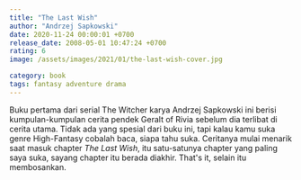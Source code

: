 ```yaml
---
title: "The Last Wish"
author: "Andrzej Sapkowski"
date: 2020-11-24 00:00:01 +0700
release_date: 2008-05-01 10:47:24 +0700
rating: 6
image: /assets/images/2021/01/the-last-wish-cover.jpg

category: book
tags: fantasy adventure drama
---
```

Buku pertama dari serial The Witcher karya Andrzej Sapkowski ini berisi kumpulan-kumpulan cerita pendek Geralt of Rivia sebelum dia terlibat di cerita utama. Tidak ada yang spesial dari buku ini, tapi kalau kamu suka genre High-Fantasy cobalah baca, siapa tahu suka. Ceritanya mulai menarik saat masuk chapter *The Last Wish*, itu satu-satunya chapter yang paling saya suka, sayang chapter itu berada diakhir. That's it, selain itu membosankan.